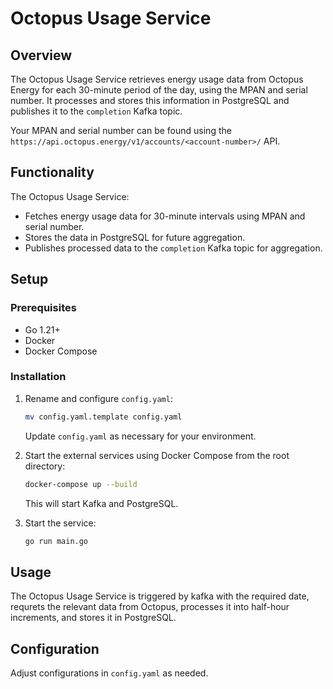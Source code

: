 # Octopus Usage Service

## Overview

The Octopus Usage Service retrieves energy usage data from Octopus Energy for each 30-minute period of the day, using the MPAN and serial number. It processes and stores this information in PostgreSQL and publishes it to the `completion` Kafka topic.

Your MPAN and serial number can be found using the `https://api.octopus.energy/v1/accounts/<account-number>/` API.

## Functionality

The Octopus Usage Service:
- Fetches energy usage data for 30-minute intervals using MPAN and serial number.
- Stores the data in PostgreSQL for future aggregation.
- Publishes processed data to the `completion` Kafka topic for aggregation.

## Setup

### Prerequisites

- Go 1.21+
- Docker
- Docker Compose

### Installation

1. Rename and configure `config.yaml`:

    ```sh
    mv config.yaml.template config.yaml
    ```

    Update `config.yaml` as necessary for your environment.

2. Start the external services using Docker Compose from the root directory:

    ```sh
    docker-compose up --build
    ```

    This will start Kafka and PostgreSQL.

3. Start the service:

    ```sh
    go run main.go
    ```

## Usage

The Octopus Usage Service is triggered by kafka with the required date, requrets the relevant data from Octopus, processes it into half-hour increments, and stores it in PostgreSQL.

## Configuration

Adjust configurations in `config.yaml` as needed.
